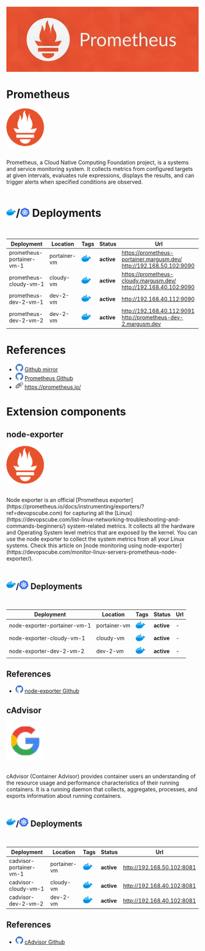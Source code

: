 ![Banner](.attachments/prometheus-banner.png)
# Prometheus
![icon](.attachments/prometheus-icon.png) </br>

</br>
Prometheus, a Cloud Native Computing Foundation project, is a systems and service monitoring system. It collects metrics from configured targets at given intervals, evaluates rule expressions, displays the results, and can trigger alerts when specified conditions are observed.
</br>
</br>

# ![icon](.attachments/d.png)/![icon](.attachments/k.png) Deployments

</br>

| Deployment               | Location           | Tags            | Status     | Url                                                              |
| ------------------------ | ------------------ | --------------- | ---------- | ---------------------------------------------------------------- |
| prometheus-portainer-vm-1 | portainer-vm | ![icon](.attachments/d.png) | **active** | https://prometheus-portainer.margusm.dev/<br>http://192.168.50.102:9090<br> |
| prometheus-cloudy-vm-1 | cloudy-vm | ![icon](.attachments/d.png) | **active** | https://prometheus-cloudy.margusm.dev/<br>http://192.168.40.102:9090<br> |
| prometheus-dev-2-vm-1 | dev-2-vm | ![icon](.attachments/d.png) | **active** | http://192.168.40.112:9090<br> |
| prometheus-dev-2-vm-2 | dev-2-vm | ![icon](.attachments/d.png) | **active** | http://192.168.40.112:9091<br>http://prometheus-dev-2.margusm.dev |

# References
- ![icon](.attachments/github-icon.png)  [Github mirror](https://github.com/margusmuru/homelab-prometheus)
- ![icon](.attachments/github-icon.png)  [Prometheus Github](https://github.com/prometheus/prometheus)
- ![icon](.attachments/url-icon.png)   https://prometheus.io/



# Extension components

## node-exporter
![icon](.attachments/prometheus-icon.png) </br>

</br>
Node exporter is an official [Prometheus exporter](https://prometheus.io/docs/instrumenting/exporters/?ref=devopscube.com) for capturing all the [Linux](https://devopscube.com/list-linux-networking-troubleshooting-and-commands-beginners/) system-related metrics.
It collects all the hardware and Operating System level metrics that are exposed by the kernel.
You can use the node exporter to collect the system metrics from all your Linux systems. Check this article on [node monitoring using node-exporter](https://devopscube.com/monitor-linux-servers-prometheus-node-exporter/).
</br>
</br>

## ![icon](.attachments/d.png)/![icon](.attachments/k.png) Deployments

</br>

| Deployment               | Location           | Tags            | Status     | Url                                                              |
| ------------------------ | ------------------ | --------------- | ---------- | ---------------------------------------------------------------- |
| node-exporter-portainer-vm-1 | portainer-vm | ![icon](.attachments/d.png) | **active** | - |
| node-exporter-cloudy-vm-1 | cloudy-vm | ![icon](.attachments/d.png) | **active** | - |
| node-exporter-dev-2-vm-2 | dev-2-vm | ![icon](.attachments/d.png) | **active** | - |

## References
- ![icon](.attachments/github-icon.png)  [node-exporter Github](https://github.com/prometheus/node_exporter)

## cAdvisor
![icon](.attachments/cadvisor-icon.png) </br>

</br>
cAdvisor (Container Advisor) provides container users an understanding of the resource usage and performance characteristics of their running containers. It is a running daemon that collects, aggregates, processes, and exports information about running containers. 
</br>
</br>

## ![icon](.attachments/d.png)/![icon](.attachments/k.png) Deployments

</br>

| Deployment               | Location           | Tags            | Status     | Url                                                              |
| ------------------------ | ------------------ | --------------- | ---------- | ---------------------------------------------------------------- |
| cadvisor-portainer-vm-1 | portainer-vm | ![icon](.attachments/d.png) | **active** | http://192.168.50.102:8081 |
| cadvisor-cloudy-vm-1 | cloudy-vm | ![icon](.attachments/d.png) | **active** | http://192.168.40.102:8081 |
| cadvisor-dev-2-vm-2 | dev-2-vm | ![icon](.attachments/d.png) | **active** | http://192.168.40.102:8081 |

## References
- ![icon](.attachments/github-icon.png)  [cAdvisor Github](https://github.com/google/cadvisor)


